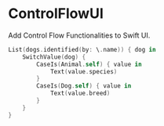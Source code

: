 # ControlFlowUI

Add Control Flow Functionalities to Swift UI.

```swift
List(dogs.identified(by: \.name)) { dog in
    SwitchValue(dog) {
        CaseIs(Animal.self) { value in
            Text(value.species)
        }
        CaseIs(Dog.self) { value in
            Text(value.breed)
        }
    }
}
```
